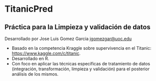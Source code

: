 # TitanicPred
## Práctica para la Limpieza y validación de datos

Desarrollado por Jose Luis Gomez Garcia <jgomezgar@uoc.edu>

- Basado en la competencia Kraggle sobre supervivencia en el Titanic: https://www.kaggle.com/c/titanic.
- Desarrollado en R.
- Con foco en aplicar las técnicas específicas de tratamiento de datos (integración, transformación, limpieza y validación) para el posterior análisis de los mismos.
